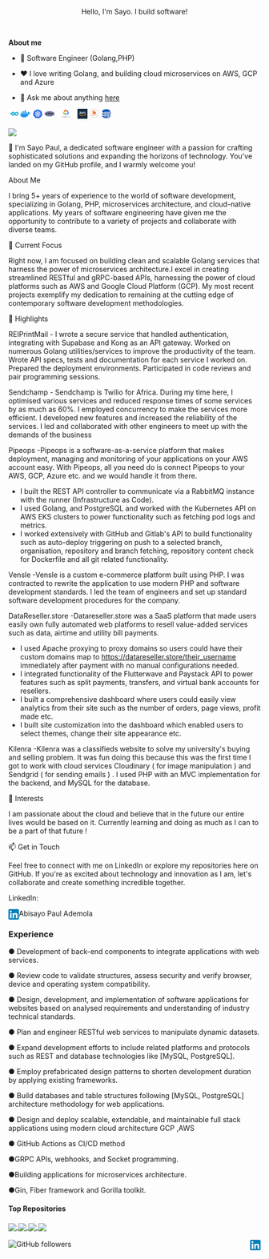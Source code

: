 <!--START_SECTION:badges-->
<!--END_SECTION:badges-->
<p align="center">
Hello, I'm Sayo. I build software!
</p>
<br />

**About me**

- 💼 Software Engineer (Golang,PHP)

- ❤️ I love writing Golang, and building cloud microservices on AWS, GCP and Azure

- 💬 Ask me about anything [here](https://github.com/sayopaul/sayopaul/issues)
<p float="left">
<code><img height="20" alt="golang" src="https://github.com/sayopaul/sayopaul/blob/main/assets/go.png"></code>
<code><img height="20" alt="docker" src="https://github.com/sayopaul/sayopaul/blob/main/assets/docker.png"></code>    
<code><img height="20" alt="kue" src="https://github.com/sayopaul/sayopaul/blob/main/assets/kube.png"></code> 
<code><img height="20" alt="php" src="https://github.com/sayopaul/sayopaul/blob/main/assets/php.png"></code>
<code><img height="20" alt="gcp" src="https://github.com/sayopaul/sayopaul/blob/main/assets/gcp.png"></code>
<code><img height="20" alt="aws" src="https://github.com/sayopaul/sayopaul/blob/main/assets/aws.png"></code>
<code><img height="20" alt="rabbitmq" src="https://github.com/sayopaul/sayopaul/blob/main/assets/rabbit.png"></code>    
<code><img height="20" alt="postgres" src="https://github.com/sayopaul/sayopaul/blob/main/assets/pg.png"></code>    
</p>
   

 <a href="https://github.com/anuraghazra/github-readme-stats"><img align="center" src="https://github-readme-stats.vercel.app/api/top-langs/?username=sayopaul&layout=compact&theme=buefy&hide_border=true" /></a> 


👋 I'm Sayo Paul, a dedicated software engineer with a passion for crafting sophisticated solutions and expanding the horizons of technology. You've landed on my GitHub profile, and I warmly welcome you!

About Me

I bring 5+ years of experience to the world of software development, specializing in Golang, PHP, microservices architecture, and cloud-native applications. My years of software engineering have given me the opportunity to contribute to a variety of projects and collaborate with diverse teams.

🔭 Current Focus

Right now, I am focused on building clean and scalable Golang services that harness the power of microservices architecture.I excel in creating streamlined RESTful and gRPC-based APIs, harnessing the power of cloud platforms such as AWS and Google Cloud Platform (GCP). My most recent projects exemplify my dedication to remaining at the cutting edge of contemporary software development methodologies.

🌟 Highlights

REIPrintMail - I wrote a secure service that handled authentication, integrating with Supabase and Kong as an API gateway.
Worked on numerous Golang utilities/services to improve the productivity of the team.
Wrote API specs, tests and documentation for each service I worked on.
Prepared the deployment environments.
Participated in code reviews and pair programming sessions.

Sendchamp - Sendchamp is Twilio for Africa. During my time here,
I optimised various services and reduced response times of some services by as much as 60%. I employed concurrency to make the services more efficient. I developed new features and increased the reliability of the services. I led and collaborated with other engineers to meet up with the demands of the business

Pipeops -Pipeops is a software-as-a-service platform that makes deployment, managing
and monitoring of your applications on your AWS account easy. With Pipeops,
all you need do is connect Pipeops to your AWS, GCP, Azure etc. and we
would handle it from there.
* I built the REST API controller to communicate via a RabbitMQ instance with
the
runner (Infrastructure as Code).
* I used Golang, and PostgreSQL and worked with the Kubernetes API on
AWS
EKS clusters to power functionality such as fetching pod logs and metrics.
* I worked extensively with GitHub and Gitlab's API to build functionality
such as auto-deploy triggering on push to a selected branch, organisation,
repository and branch fetching, repository content check for Dockerfile and all
git related functionality.


Vensle -Vensle is a custom e-commerce platform built using PHP. I was contracted
to rewrite the application to use modern PHP and software development
standards. I led the team of engineers and set up standard software
development procedures for the company.


DataReseller.store -Datareseller.store was a SaaS platform that made users easily own fully
automated web platforms
to resell value-added services such as data, airtime and utility bill payments.
* I used Apache proxying to proxy domains so users could have their custom
domains
map to https://datareseller.store/their_username immediately after payment
with no
manual configurations needed.
* I integrated functionality of the Flutterwave and Paystack API to power
features such as split payments, transfers, and virtual bank accounts for
resellers.
* I built a comprehensive dashboard where users could easily view analytics
from their site such as the number of orders, page views, profit made etc.
* I built site customization into the dashboard which enabled users to select
themes,
change their site appearance etc.


Kilenra -Kilenra was a classifieds website to solve my university's buying and selling
problem.
It was fun doing this because this was the first time I got to work with cloud
services Cloudinary ( for image manipulation ) and Sendgrid ( for sending
emails ) . I used PHP with an MVC implementation for the backend, and
MySQL for the database.


🚀 Interests

I am passionate about the cloud and believe that in the future our entire lives would be based on it.
Currently learning and doing as much as I can to be a part of that future !

📫 Get in Touch

Feel free to connect with me on LinkedIn or explore my repositories here on GitHub. If you're as excited about technology and innovation as I am, let's collaborate and create something incredible together.

LinkedIn: 

Abisayo Paul Ademola <a href="https://www.linkedin.com/in/ademola-abisayo-paul/">
  <img align="left" alt="Sayo Paul | Linkedin" width="21px" src="https://github.com/sayopaul/sayopaul/blob/main/assets/LinkedIn_icon.svg.png" />
</a>

### Experience 
<p>● Development of back-end components to integrate applications with web services.</p>
<p>● Review code to validate structures, assess security and verify browser, device and operating system compatibility.</p>
<p>● Design, development, and implementation of software applications for websites based on analysed requirements and understanding of industry technical standards.</p>
<p>● Plan and engineer RESTful web services to manipulate dynamic datasets.</p>
<p>● Expand development efforts to include related platforms and protocols such as REST and database technologies like [MySQL, PostgreSQL].</p>
<p>● Employ prefabricated design patterns to shorten development duration by applying existing frameworks.</p>
<p>● Build databases and table structures following [MySQL, PostgreSQL] architecture methodology for web applications.</p>
<p>● Design and deploy scalable, extendable, and maintainable full stack applications using modern cloud architecture GCP ,AWS</p>
<p>● GitHub Actions as CI/CD method</p>
<p>●GRPC APIs, webhooks, and Socket programming.</p>
<p>●Building applications for microservices architecture.</p>
<p>●Gin, Fiber framework and Gorilla toolkit.</p>

#### Top Repositories


<a href="https://github.com/sayopaul/paginationclass">
  <img align="center" src="https://github-readme-stats.vercel.app/api/pin/?username=sayopaul&repo=paginationclass&theme=buefy" />
</a>
<a href="https://github.com/fuadop/sendchamp">
  <img align="center" src="https://github-readme-stats.vercel.app/api/pin/?username=fuadop&repo=sendchamp" />
</a>
<a href="https://github.com/sayopaul/paystack-go">
  <img align="center" src="https://github-readme-stats.vercel.app/api/pin/?username=sayopaul&repo=paystack-go" />
</a>
<a href="https://github.com/unicodeveloper/laravel-paystack">
  <img align="center" src="https://github-readme-stats.vercel.app/api/pin/?username=unicodeveloper&repo=laravel-paystack&theme=buefy" />
</a>

<br />
<br />
<img alt="GitHub followers" src="https://img.shields.io/github/followers/sayopaul">
<a href="https://www.linkedin.com/in/ademola-abisayo-paul/">
  <img align="right" alt="Sayo Paul | Linkedin" width="21px" src="https://github.com/sayopaul/sayopaul/blob/main/assets/LinkedIn_icon.svg.png" />
</a>
